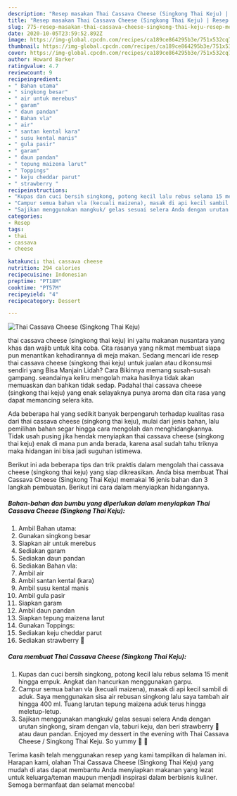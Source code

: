 ```yaml
---
description: "Resep masakan Thai Cassava Cheese (Singkong Thai Keju) | Resep Membuat Thai Cassava Cheese (Singkong Thai Keju) Yang Enak dan Simpel"
title: "Resep masakan Thai Cassava Cheese (Singkong Thai Keju) | Resep Membuat Thai Cassava Cheese (Singkong Thai Keju) Yang Enak dan Simpel"
slug: 775-resep-masakan-thai-cassava-cheese-singkong-thai-keju-resep-membuat-thai-cassava-cheese-singkong-thai-keju-yang-enak-dan-simpel
date: 2020-10-05T23:59:52.892Z
image: https://img-global.cpcdn.com/recipes/ca189ce864295b3e/751x532cq70/thai-cassava-cheese-singkong-thai-keju-foto-resep-utama.jpg
thumbnail: https://img-global.cpcdn.com/recipes/ca189ce864295b3e/751x532cq70/thai-cassava-cheese-singkong-thai-keju-foto-resep-utama.jpg
cover: https://img-global.cpcdn.com/recipes/ca189ce864295b3e/751x532cq70/thai-cassava-cheese-singkong-thai-keju-foto-resep-utama.jpg
author: Howard Barker
ratingvalue: 4.7
reviewcount: 9
recipeingredient:
- " Bahan utama"
- " singkong besar"
- " air untuk merebus"
- " garam"
- " daun pandan"
- " Bahan vla"
- " air"
- " santan kental kara"
- " susu kental manis"
- " gula pasir"
- " garam"
- " daun pandan"
- " tepung maizena larut"
- " Toppings"
- " keju cheddar parut"
- " strawberry "
recipeinstructions:
- "Kupas dan cuci bersih singkong, potong kecil lalu rebus selama 15 menit hingga empuk. Angkat dan hancurkan menggunakan garpu."
- "Campur semua bahan vla (kecuali maizena), masak di api kecil sambil di aduk. Saya menggunakan sisa air rebusan singkong lalu saya tambah air hingga 400 ml. Tuang larutan tepung maizena aduk terus hingga meletup-letup."
- "Sajikan menggunakan mangkuk/ gelas sesuai selera Anda dengan urutan singkong, siram dengan vla, taburi keju, dan beri strawberry 🍓 atau daun pandan. Enjoyed my dessert in the evening with Thai Cassava Cheese / Singkong Thai Keju. So yummy 🤤 🤤"
categories:
- Resep
tags:
- thai
- cassava
- cheese

katakunci: thai cassava cheese 
nutrition: 294 calories
recipecuisine: Indonesian
preptime: "PT18M"
cooktime: "PT57M"
recipeyield: "4"
recipecategory: Dessert

---
```



![Thai Cassava Cheese (Singkong Thai Keju)](https://img-global.cpcdn.com/recipes/ca189ce864295b3e/751x532cq70/thai-cassava-cheese-singkong-thai-keju-foto-resep-utama.jpg)


thai cassava cheese (singkong thai keju) ini yaitu makanan nusantara yang khas dan wajib untuk kita coba. Cita rasanya yang nikmat membuat siapa pun menantikan kehadirannya di meja makan.
Sedang mencari ide resep thai cassava cheese (singkong thai keju) untuk jualan atau dikonsumsi sendiri yang Bisa Manjain Lidah? Cara Bikinnya memang susah-susah gampang. seandainya keliru mengolah maka hasilnya tidak akan memuaskan dan bahkan tidak sedap. Padahal thai cassava cheese (singkong thai keju) yang enak selayaknya punya aroma dan cita rasa yang dapat memancing selera kita.



Ada beberapa hal yang sedikit banyak berpengaruh terhadap kualitas rasa dari thai cassava cheese (singkong thai keju), mulai dari jenis bahan, lalu pemilihan bahan segar hingga cara mengolah dan menghidangkannya. Tidak usah pusing jika hendak menyiapkan thai cassava cheese (singkong thai keju) enak di mana pun anda berada, karena asal sudah tahu triknya maka hidangan ini bisa jadi suguhan istimewa.


Berikut ini ada beberapa tips dan trik praktis dalam mengolah thai cassava cheese (singkong thai keju) yang siap dikreasikan. Anda bisa membuat Thai Cassava Cheese (Singkong Thai Keju) memakai 16 jenis bahan dan 3 langkah pembuatan. Berikut ini cara dalam menyiapkan hidangannya.

<!--inarticleads1-->

##### Bahan-bahan dan bumbu yang diperlukan dalam menyiapkan Thai Cassava Cheese (Singkong Thai Keju):

1. Ambil  Bahan utama:
1. Gunakan  singkong besar
1. Siapkan  air untuk merebus
1. Sediakan  garam
1. Sediakan  daun pandan
1. Sediakan  Bahan vla:
1. Ambil  air
1. Ambil  santan kental (kara)
1. Ambil  susu kental manis
1. Ambil  gula pasir
1. Siapkan  garam
1. Ambil  daun pandan
1. Siapkan  tepung maizena larut
1. Gunakan  Toppings:
1. Sediakan  keju cheddar parut
1. Sediakan  strawberry 🍓




<!--inarticleads2-->

##### Cara membuat Thai Cassava Cheese (Singkong Thai Keju):

1. Kupas dan cuci bersih singkong, potong kecil lalu rebus selama 15 menit hingga empuk. Angkat dan hancurkan menggunakan garpu.
1. Campur semua bahan vla (kecuali maizena), masak di api kecil sambil di aduk. Saya menggunakan sisa air rebusan singkong lalu saya tambah air hingga 400 ml. Tuang larutan tepung maizena aduk terus hingga meletup-letup.
1. Sajikan menggunakan mangkuk/ gelas sesuai selera Anda dengan urutan singkong, siram dengan vla, taburi keju, dan beri strawberry 🍓 atau daun pandan. Enjoyed my dessert in the evening with Thai Cassava Cheese / Singkong Thai Keju. So yummy 🤤 🤤




Terima kasih telah menggunakan resep yang kami tampilkan di halaman ini. Harapan kami, olahan Thai Cassava Cheese (Singkong Thai Keju) yang mudah di atas dapat membantu Anda menyiapkan makanan yang lezat untuk keluarga/teman maupun menjadi inspirasi dalam berbisnis kuliner. Semoga bermanfaat dan selamat mencoba!
